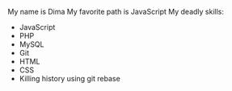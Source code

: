 My name is Dima
My favorite path is JavaScript
My deadly skills:
* JavaScript
* PHP
* MySQL
* Git
* HTML
* CSS
* Killing history using git rebase
